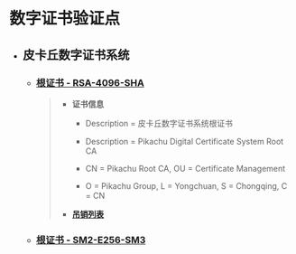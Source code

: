 # 数字证书验证点
- ## 皮卡丘数字证书系统

  - ### [根证书 - RSA-4096-SHA](CA.cer)

    > - **证书信息**
    >
    >   - Description = 皮卡丘数字证书系统根证书
    >
    >   - Description = Pikachu Digital Certificate System Root CA
    >
    >   - CN = Pikachu Root CA, OU = Certificate Management
    >
    >   - O = Pikachu Group, L = Yongchuan, S = Chongqing, C = CN
    >
    > - **[吊销列表](PikaRoot/CRL/CA.crl)**


  - ### [根证书 - SM2-E256-SM3](PikaRoot/CA-SM2.cer)

